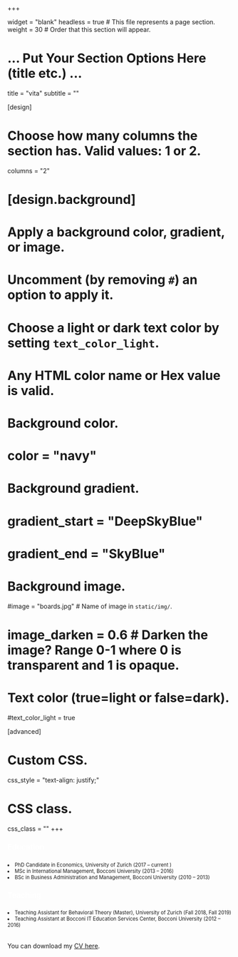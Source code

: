 +++

widget = "blank"
headless = true  # This file represents a page section.
weight = 30  # Order that this section will appear.

# ... Put Your Section Options Here (title etc.) ...
title = "vita"
subtitle = ""

[design]
# Choose how many columns the section has. Valid values: 1 or 2.
columns = "2"
  

# [design.background]
# Apply a background color, gradient, or image.
#   Uncomment (by removing `#`) an option to apply it.
#   Choose a light or dark text color by setting `text_color_light`.
#   Any HTML color name or Hex value is valid.
    
# Background color.
# color = "navy"
  
# Background gradient.
# gradient_start = "DeepSkyBlue"
# gradient_end = "SkyBlue"
  
# Background image.
#image = "boards.jpg"  # Name of image in `static/img/`.
# image_darken = 0.6  # Darken the image? Range 0-1 where 0 is transparent and 1 is opaque.

# Text color (true=light or false=dark).
#text_color_light = true  
  
[advanced]
# Custom CSS. 
css_style = "text-align: justify;"
 
# CSS class.
css_class = ""
+++


<h4 style="font-size:120%;color:White">Education</h4>
<li style="font-size:80%;"> PhD Candidate in Economics, University of Zurich (2017 – current )</li>
<li style="font-size:80%;"> MSc in International Management, Bocconi University (2013 – 2016) </li> 
<li style="font-size:80%;"> BSc in Business Administration and Management, Bocconi University (2010 – 2013) </li> 

<h4 style="font-size:120%;;color:White">Teaching</h4>
<li style="font-size:80%;"> Teaching Assistant for Behavioral Theory (Master), University of Zurich (Fall 2018, Fall 2019) </li> 
<li style="font-size:80%;"> Teaching Assistant at Bocconi IT Education Services Center, Bocconi University (2012 – 2016)  </li> 

<br>

You can download my [CV here](files/ChiaraAina_CV2020.pdf).
